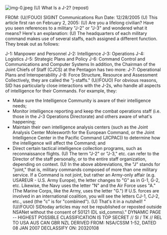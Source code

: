 ![img-0.jpeg](img-0.jpeg)
(U) What Is a J-2? (repost)

FROM: (U//FOUO) SIGINT Communications Run Date: $12 / 28 / 2005$
(U) This article first ran on February 2, 2005:
(U) Are you a lifelong civilian? Have you seen references to a military "J-2" or "J-3" and wondered what it means? Here's an explanation:
(U) The headquarters of each military command makes use of several staffs, each assigned a different function. They break out as follows:

J-1: Manpower and Personnel
J-2: Intelligence
J-3: Operations
J-4: Logistics
J-5: Strategic Plans and Policy
J-6: Command Control and Communications and Computer Systems
In addition, the Chairman of the Joint Chiefs of Staff (CJCS) at the Pentagon has two more:
J-7: Operational Plans and Interoperability
J-8: Force Structure, Resource and Assessment
Collectively, they are called the "j-staffs."
(U//FOUO) For obvious reasons, SID has particularly close interactions with the J-2s, who handle all aspects of intelligence for their Commands. For example, they:

- Make sure the Intelligence Community is aware of their intelligence needs;
- Monitor intelligence reporting and keep the combat operations staff (i.e. those in the J-3 Operations Directorate) and others aware of what's happening;
- Maintain their own intelligence analysis centers (such as the Joint Analysis Center Molesworth for the European Command, or the Joint Intelligence Center in the Pacific Command (JICPAC)) to determine how the intelligence will affect the Command; and
- Direct certain tactical intelligence collection programs, such as reconnaissance flights.
(U) The term "J-2" or "J-3," etc. can refer to the Director of the staff personally, or to the entire staff organization, depending on context.
(U) In the above abbreviations, the "J" stands for "joint," that is, military commands composed of more than one military service. If a Command is not joint, but rather an Army-only affair (e.g. USAREUR - U.S. Army Europe), the letter changes to "G" as in G-1, G-2, etc. Likewise, the Navy uses the letter "N" and the Air Force uses "A." (The Marine Corps, like the Army, uses the letter "G.") If U.S. forces are involved in an international coalition, you will see the letters CJ-1, CJ-2, etc., used (the "c" is for "combined").
(U) That's it in a nutshell!
"(U//FOUO) SIDtoday articles may not be republished or reposted outside NSANet without the consent of S0121 (DL sid_comms)."
DYNAMIC PAGE -- HIGHEST POSSIBLE CLASSIFICATION IS TOP SECRET // SI / TK // REL TO USA AUS CAN GBR NZL DERIVED FROM: NSA/CSSM 1-52, DATED 08 JAN 2007 DECLASSIFY ON: 20320108
